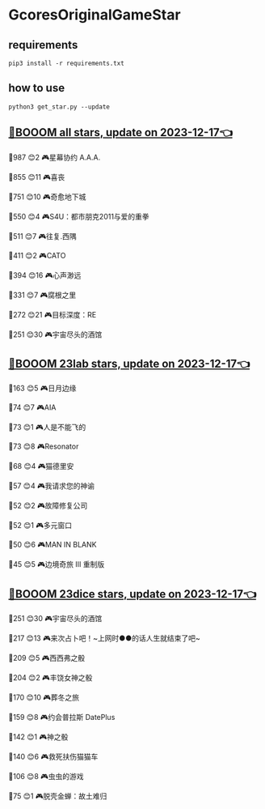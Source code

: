 # GcoresOriginalGameStar

## requirements
```
pip3 install -r requirements.txt
```

## how to use
```
python3 get_star.py --update
```

## [🔗BOOOM all stars, update on 2023-12-17👈](https://raw.githack.com/sichaozhang1112/GcoresOriginalGameStar/main/all.html) 
🌟987 😊2   🎮星幕协约 A.A.A.        

🌟855 😊11  🎮喜丧                 

🌟751 😊10  🎮奇愈地下城              

🌟550 😊4   🎮S4U：都市朋克2011与爱的重拳  

🌟511 😊7   🎮往复.西隅              

🌟411 😊2   🎮CATO               

🌟394 😊16  🎮心声渺远               

🌟331 😊7   🎮腐根之里               

🌟272 😊21  🎮目标深度：RE            

🌟251 😊30  🎮宇宙尽头的酒馆            

## [🔗BOOOM 23lab stars, update on 2023-12-17👈](https://raw.githack.com/sichaozhang1112/GcoresOriginalGameStar/main/23lab.html) 
🌟163 😊5   🎮日月边缘               

🌟74  😊7   🎮AIA                

🌟73  😊1   🎮人是不能飞的             

🌟73  😊8   🎮Resonator          

🌟68  😊4   🎮猫德里安               

🌟57  😊4   🎮我请求您的神谕            

🌟52  😊2   🎮故障修复公司             

🌟52  😊1   🎮多元窗口               

🌟50  😊6   🎮MAN IN BLANK       

🌟45  😊5   🎮边境奇旅 III 重制版       

## [🔗BOOOM 23dice stars, update on 2023-12-17👈](https://raw.githack.com/sichaozhang1112/GcoresOriginalGameStar/main/23dice.html) 
🌟251 😊30  🎮宇宙尽头的酒馆            

🌟217 😊13  🎮来次占卜吧！~上网时●●的话人生就结束了吧~

🌟209 😊5   🎮西西弗之骰              

🌟204 😊2   🎮丰饶女神之骰             

🌟170 😊10  🎮葬冬之旅               

🌟159 😊8   🎮约会普拉斯 DatePlus     

🌟142 😊1   🎮神之骰                

🌟140 😊6   🎮救死扶伤猫猫车            

🌟106 😊8   🎮虫虫的游戏              

🌟75  😊1   🎮脱壳金蝉：故土难归          

